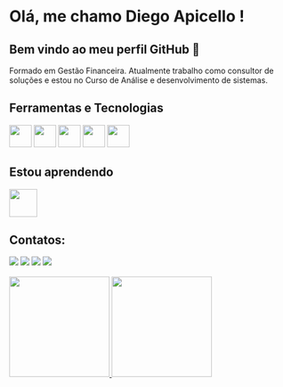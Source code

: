 # Olá, me chamo Diego Apicello ! 
## Bem vindo ao meu perfil GitHub 👋

Formado em Gestão Financeira.
Atualmente trabalho como consultor de soluções e estou no Curso de Análise e desenvolvimento de sistemas.

## Ferramentas e Tecnologias
<img src="https://cdn.jsdelivr.net/gh/devicons/devicon/icons/intellij/intellij-original.svg" width="40" height="40"/> <img src="https://cdn.jsdelivr.net/gh/devicons/devicon/icons/vscode/vscode-original.svg" width="40" height="40" /> <img src="https://cdn.jsdelivr.net/gh/devicons/devicon/icons/html5/html5-original.svg" width="40" height="40" /> <img src="https://cdn.jsdelivr.net/gh/devicons/devicon/icons/css3/css3-original.svg" width="40" height="40" /> <img src="https://cdn.jsdelivr.net/gh/devicons/devicon/icons/javascript/javascript-original.svg" width="40" height="40"/>

## Estou aprendendo

<img src="https://cdn.jsdelivr.net/gh/devicons/devicon/icons/java/java-original.svg" width="50" height="50"/>

## Contatos:

<div>
<a href="https://instagram.com/diegoapicello" target="_blank"><img src="https://img.shields.io/badge/-Instagram-%23E4405F?style=for-the-badge&logo=instagram&logoColor=white" target="_blank"></a>
<a href="https://www.twitch.tv/manoburn" target="_blank"><img src="https://img.shields.io/badge/Twitch-9146FF?style=for-the-badge&logo=twitch&logoColor=white" target="_blank"></a>
<a href = "mailto:diegoapicello@gmail.com"><img src="https://img.shields.io/badge/Gmail-D14836?style=for-the-badge&logo=gmail&logoColor=white" target="_blank"></a>
<a href="https://www.linkedin.com/in/diegoapicello" target="_blank"><img src="https://img.shields.io/badge/-LinkedIn-%230077B5?style=for-the-badge&logo=linkedin&logoColor=white" target="_blank"></a>   
</div>

<br>

<div>
<a href="https://github.com/diegoapicello">
<img height="180em" src="https://github-readme-stats.vercel.app/api/top-langs/?username=diegoapicello&layout=compact&langs_count=7&theme=dracula"/>
<img height="180em" src="https://github-readme-stats.vercel.app/api?username=diegoapicello&show_icons=true&theme=dracula&include_all_commits=true&count_private=true"/>
</div>
